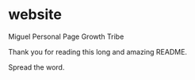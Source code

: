# website
Miguel Personal Page Growth Tribe

Thank you for reading this long and amazing README.

Spread the word.
